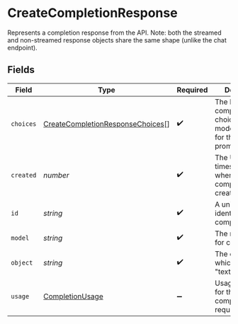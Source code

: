 # CreateCompletionResponse

Represents a completion response from the API. Note: both the streamed and non-streamed response objects share the same shape (unlike the chat endpoint).



## Fields

| Field                                                                                       | Type                                                                                        | Required                                                                                    | Description                                                                                 |
| ------------------------------------------------------------------------------------------- | ------------------------------------------------------------------------------------------- | ------------------------------------------------------------------------------------------- | ------------------------------------------------------------------------------------------- |
| `choices`                                                                                   | [CreateCompletionResponseChoices](../../models/shared/createcompletionresponsechoices.md)[] | :heavy_check_mark:                                                                          | The list of completion choices the model generated for the input prompt.                    |
| `created`                                                                                   | *number*                                                                                    | :heavy_check_mark:                                                                          | The Unix timestamp of when the completion was created.                                      |
| `id`                                                                                        | *string*                                                                                    | :heavy_check_mark:                                                                          | A unique identifier for the completion.                                                     |
| `model`                                                                                     | *string*                                                                                    | :heavy_check_mark:                                                                          | The model used for completion.                                                              |
| `object`                                                                                    | *string*                                                                                    | :heavy_check_mark:                                                                          | The object type, which is always "text_completion"                                          |
| `usage`                                                                                     | [CompletionUsage](../../models/shared/completionusage.md)                                   | :heavy_minus_sign:                                                                          | Usage statistics for the completion request.                                                |
